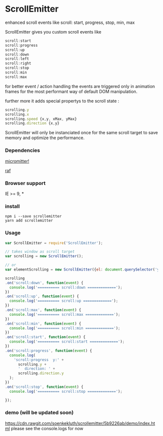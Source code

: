 # ScrollEmitter

enhanced scroll events like scroll: start, progress, stop, min, max

ScrollEmitter gives you custom scroll events like

```js
scroll:start
scroll:progress
scroll:up
scroll:down
scroll:left
scroll:right
scroll:stop
scroll:min
scroll:max
```

for better event / action handling
the events are triggered only in animation frames for the most performant way of default DOM manipulation.

further more it adds special propertys to the scroll state :

```js
scrolling.y
scrolling.x
scrolling.speed {x,y, xMax, yMax}
scrolling.direction {x,y}
```

ScrollEmitter will only be instanciated once for the same scroll target to save memory and optimize the performance.

### Dependencies

[micromitter!
](https://github.com/soenkekluth/micromitter)

[raf](https://github.com/chrisdickinson/raf)

### Browser support

IE >= 9, \*

### install

```
npm i --save scrollemitter
yarn add scrollemitter
```


### Usage

```js
var ScrollEmitter = require('ScrollEmitter');

// takes window as scroll target
var scrolling = new ScrollEmitter(); 

// or
var elementScrolling = new ScrollEmitter({el: document.querySelector('yourElement')});

scrolling
.on('scroll:down', function(event) {
  console.log('========== scroll:down =============');
})
.on('scroll:up', function(event) {
  console.log('========== scroll:up =============');
})
.on('scroll:max', function(event) {
  console.log('========== scroll:max =============');
})
.on('scroll:min', function(event) {
  console.log('========== scroll:min =============');
})
.on('scroll:start', function(event) {
  console.log('========== scroll:start =============');
})
.on('scroll:progress', function(event) {
  console.log(
    'scroll:progress  y:' +
      scrolling.y +
      '  direction: ' +
      scrolling.direction.y
  );
})
.on('scroll:stop', function(event) {
  console.log('========== scroll:stop =============');

});
```

### demo (will be updated soon)

<https://cdn.rawgit.com/soenkekluth/scrollemitter/5b9226ab/demo/index.html>
please see the console.logs for now

